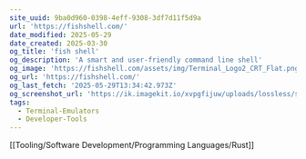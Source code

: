 ```yaml
---
site_uuid: 9ba0d960-0398-4eff-9308-3df7d11f5d9a
url: 'https://fishshell.com/'
date_modified: 2025-05-29
date_created: 2025-03-30
og_title: 'fish shell'
og_description: 'A smart and user-friendly command line shell'
og_image: 'https://fishshell.com/assets/img/Terminal_Logo2_CRT_Flat.png'
og_url: 'https://fishshell.com/'
og_last_fetch: '2025-05-29T13:34:42.973Z'
og_screenshot_url: 'https://ik.imagekit.io/xvpgfijuw/uploads/lossless/screenshots/20250529_Fish_Shell_og_screenshot.jpeg'
tags:
  - Terminal-Emulators
  - Developer-Tools
---
```


[[Tooling/Software Development/Programming Languages/Rust]]